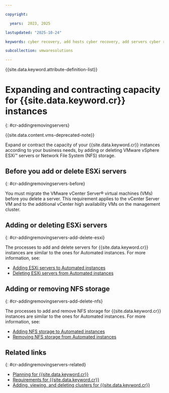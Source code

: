 ```yaml
---

copyright:

  years:  2023, 2025

lastupdated: "2025-10-24"

keywords: cyber recovery, add hosts cyber recovery, add servers cyber recovery, remove hosts cyber recovery

subcollection: vmwaresolutions

---
```


{{site.data.keyword.attribute-definition-list}}

# Expanding and contracting capacity for {{site.data.keyword.cr}} instances
{: #cr-addingremovingservers}

{{site.data.content.vms-deprecated-note}}

Expand or contract the capacity of your {{site.data.keyword.cr}} instances according to your business needs, by adding or deleting VMware vSphere ESXi™ servers or Network File System (NFS) storage.

## Before you add or delete ESXi servers
{: #cr-addingremovingservers-before}

You must migrate the VMware vCenter Server® virtual machines (VMs) before you delete a server. This requirement applies to the vCenter Server VM and to the additional vCenter high availability VMs on the management cluster.

## Adding or deleting ESXi servers
{: #cr-addingremovingservers-add-delete-esxi}

The processes to add and delete servers for {{site.data.keyword.cr}} instances are similar to the ones for Automated instances. For more information, see:
* [Adding ESXi servers to Automated instances](/docs/vmwaresolutions?topic=vmwaresolutions-vc_addingservers)
* [Deleting ESXi servers from Automated instances](/docs/vmwaresolutions?topic=vmwaresolutions-vc_removingservers)

## Adding or removing NFS storage
{: #cr-addingremovingservers-add-delete-nfs}

The processes to add and remove NFS storage for {{site.data.keyword.cr}} instances are similar to the ones for Automated instances. For more information, see:
* [Adding NFS storage to Automated instances](/docs/vmwaresolutions?topic=vmwaresolutions-vc_addingnfs)
* [Removing NFS storage from Automated instances](/docs/vmwaresolutions?topic=vmwaresolutions-vc_removingnfs)

## Related links
{: #cr-addingremovingservers-related}

* [Planning for {{site.data.keyword.cr}}](/docs/vmwaresolutions?topic=vmwaresolutions-cr_planning)
* [Requirements for {{site.data.keyword.cr}}](/docs/vmwaresolutions?topic=vmwaresolutions-cr_orderinginstance_reqs)
* [Adding, viewing, and deleting clusters for {{site.data.keyword.cr}}](/docs/vmwaresolutions?topic=vmwaresolutions-cr_addingviewingclusters)
